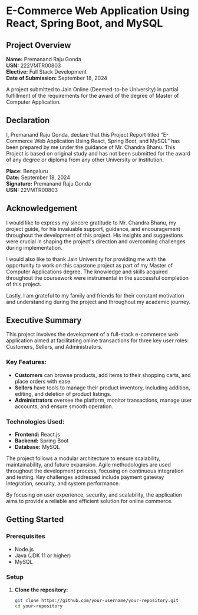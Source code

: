 # E-Commerce Web Application Using React, Spring Boot, and MySQL

## Project Overview

**Name:** Premanand Raju Gonda  
**USN:** 222VMTR00803  
**Elective:** Full Stack Development  
**Date of Submission:** September 18, 2024  

A project submitted to Jain Online (Deemed-to-be University) in partial fulfillment of the requirements for the award of the degree of Master of Computer Application.

## Declaration

I, Premanand Raju Gonda, declare that this Project Report titled “E-Commerce Web Application Using React, Spring Boot, and MySQL” has been prepared by me under the guidance of Mr. Chandra Bhanu. This Project is based on original study and has not been submitted for the award of any degree or diploma from any other University or Institution.

**Place:** Bengaluru  
**Date:** September 18, 2024  
**Signature:** Premanand Raju Gonda  
**USN:** 22VMTR00803

## Acknowledgement

I would like to express my sincere gratitude to Mr. Chandra Bhanu, my project guide, for his invaluable support, guidance, and encouragement throughout the development of this project. His insights and suggestions were crucial in shaping the project's direction and overcoming challenges during implementation.

I would also like to thank Jain University for providing me with the opportunity to work on this capstone project as part of my Master of Computer Applications degree. The knowledge and skills acquired throughout the coursework were instrumental in the successful completion of this project.

Lastly, I am grateful to my family and friends for their constant motivation and understanding during the project and throughout my academic journey.

## Executive Summary

This project involves the development of a full-stack e-commerce web application aimed at facilitating online transactions for three key user roles: Customers, Sellers, and Administrators.

### Key Features:

- **Customers** can browse products, add items to their shopping carts, and place orders with ease.
- **Sellers** have tools to manage their product inventory, including addition, editing, and deletion of product listings.
- **Administrators** oversee the platform, monitor transactions, manage user accounts, and ensure smooth operation.

### Technologies Used:

- **Frontend:** React.js
- **Backend:** Spring Boot
- **Database:** MySQL

The project follows a modular architecture to ensure scalability, maintainability, and future expansion. Agile methodologies are used throughout the development process, focusing on continuous integration and testing. Key challenges addressed include payment gateway integration, security, and system performance.

By focusing on user experience, security, and scalability, the application aims to provide a reliable and efficient solution for online commerce.

## Getting Started

### Prerequisites

- Node.js
- Java (JDK 11 or higher)
- MySQL

### Setup

1. **Clone the repository:**
   ```bash
   git clone https://github.com/your-username/your-repository.git
   cd your-repository
